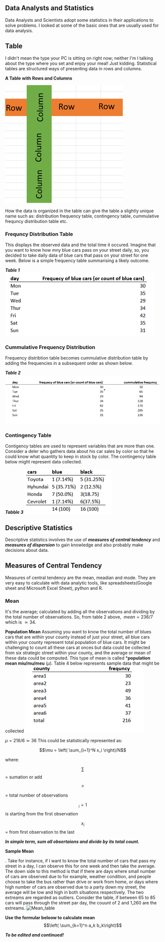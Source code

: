 ## Data Analysts and Statistics
Data Analysts and Scientists adopt some  statistics in their applications to solve problems. I looked at some of the basic ones that are usually used for data analysis. 

## Table
I didn't mean the type your PC is sitting on right now; neither I'm I talking about the type where you set and enjoy your meal! Just kidding. Statistical tables are structured ways of presenting data in rows and columns.

**A Table with Rows and Columns**


![A Sample Table in Rows and Columns](https://github.com/dataglyder/Basic_Statistics_For_Data_Analysis.io/blob/main/Screenshot%202025-02-09%20101732.png)


How the data is organized in the table can give the table a slightly unique name such as: distribution frequency table, contingency table, cummulative frequncy distribution table etc. 
### Frequncy Distribution Table
This displays the observed data and the total time it occured. Imagine that you want to know how mny blue cars pass on your street daily, so, you decided to take daily data of blue cars that pass on your street for one week. Below is a simple frequency table summarising a likely outcome.

***Table 1***
![Table 1 Frequency Distribution Table](https://github.com/dataglyder/Basic_Statistics_For_Data_Analysis.io/blob/main/freq_table.png)

### Cummulative Frequency Distribution
Frequency distribtion table becomes cummulative distribution table by adding the frequencies in a subsequent order as shown below.

***Table 2***
![Table 2 Cummulative Frequency Table](https://github.com/dataglyder/Basic_Statistics_For_Data_Analysis.io/blob/main/cum_freq.png)
### Contingency Table
Contigency tables are used to represent variables that are more than one. Consider a deler who gathers data about his car sales by color so that he could know what quantity to keep in stock by color. The contingency table below might represent data collected. 

***Tabble 3***
![Table 3 Contingency Table](https://github.com/dataglyder/Basic_Statistics_For_Data_Analysis.io/blob/main/contingen_table.png)
## Descriptive Statistics
Descriptive statistics involves the use of ***measures of central tendency*** and ***measures of dispersion*** to gain knowledge and also probably make decisions about data.
## Measures of Central Tendency
Measures of central tendency are the mean, meadian and mode. They are very easy to calculate with data analytic tools, like spreadsheets(Google sheet and Microsoft Excel Sheet), python and R. 
### Mean
It's the average; calculated by adding all the observations and dividing by the total number of observations. So, from table 2 above, $`\ mean = 236/7`$ which is  $`\simeq 34`$.

**Population Mean**
Assuming you want to know the total number of blues cars that are within your county instead of just your street, all blue cars within your county represent total population of blue cars. It might be challenging to count all these cars at onces but data could be collected from six strategic street within your county, and the average or mean of these data could be computed. This type of mean is called ***population mean miu/mu/meu** ($`\mu`$). Table 4 below represents sample data that might be collected
![Total blue cars within the County](https://github.com/dataglyder/Basic_Statistics_For_Data_Analysis.io/blob/main/pop_mean.png)

$`\mu = 216/6 \simeq 36`$ This could be statistically represented as:

$$\mu = \left( \sum_{i=1}^N x_i \right)/N$$

where:


$$\sum$$ = sumation or add

$$^n$$ = total number of observations

$${_i=1}$$ is starting from the first observation

$$x_i$$ = from first observation to the last

***In simple term, sum all obsertaions and divide by its total count.***

**Sample Mean**



. Take for instance, if I want to know the total number of cars that pass my street in a day, I can observe this for one week and then take the average. The down side to this method is that if there are days where small number of cars are observed due to for example, weather condition, and people choose to take the bus rather than drive or work from home, or days where high number of cars are observed due to a party down my street, the average will be low and high in both situations respectively. The two extreams are regarded as outliers. Consider the table, if between 65 to 85 cars will pass through the street par day, the couunt of 2 and 1,260 are the extreams.
![Mean_table]()

**Use the formular beloow to calculate mean**
$$\left( \sum_{k=1}^n a_k b_k\right)$$

***To be edited and continued!***



